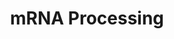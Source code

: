 ---
annotations:
- type: Pathway Ontology
  value: transcription pathway
- type: Pathway Ontology
  value: spliceosome pathway
authors:
- MaintBot
- Khanspers
- Ddigles
- Mkutmon
description: 'This process describes the conversion of precursor messenger RNA into
  mature messenger RNA (mRNA).  The pre-mRNA molecule undergoes three main modifications.
  These modifications are 5'' capping, 3'' polyadenylation, and RNA splicing, which
  occur in the cell nucleus before the RNA is translated.  5'' Capping: Capping of
  the pre-mRNA involves the addition of 7-methylguanosine (m7G) to the 5'' end. The
  cap protects the 5'' end of the primary RNA transcript from attack by ribonucleases
  that have specificity to the 3''5'' phosphodiester bonds.  3'' Processing: The pre-mRNA
  processing at the 3'' end of the RNA molecule involves cleavage of its 3'' end and
  then the addition of about 200 adenine residues to form a poly(A) tail. As the poly(A)
  tails is synthesised, it binds multiple copies of poly(A) binding protein, which
  protects the 3''end from ribonuclease digestion.  Splicing: RNA splicing is the
  process by which introns, regions of RNA that do not code for protein, are removed
  from the pre-mRNA and the remaining exons connected to re-form a single continuous
  molecule.   Description adapted from Wikipedia: http://en.wikipedia.org/wiki/Post-transcriptional_modification  Pathway
  adapted from http://www.reactome.org.'
last-edited: 2018-01-19
organisms:
- Bos taurus
redirect_from:
- /index.php/Pathway:WP1023
- /instance/WP1023
schema-jsonld:
- '@context': https://schema.org/
  '@id': https://wikipathways.github.io/pathways/WP1023.html
  '@type': Dataset
  creator:
    '@type': Organization
    name: WikiPathways
  description: 'This process describes the conversion of precursor messenger RNA into
    mature messenger RNA (mRNA).  The pre-mRNA molecule undergoes three main modifications.
    These modifications are 5'' capping, 3'' polyadenylation, and RNA splicing, which
    occur in the cell nucleus before the RNA is translated.  5'' Capping: Capping
    of the pre-mRNA involves the addition of 7-methylguanosine (m7G) to the 5'' end.
    The cap protects the 5'' end of the primary RNA transcript from attack by ribonucleases
    that have specificity to the 3''5'' phosphodiester bonds.  3'' Processing: The
    pre-mRNA processing at the 3'' end of the RNA molecule involves cleavage of its
    3'' end and then the addition of about 200 adenine residues to form a poly(A)
    tail. As the poly(A) tails is synthesised, it binds multiple copies of poly(A)
    binding protein, which protects the 3''end from ribonuclease digestion.  Splicing:
    RNA splicing is the process by which introns, regions of RNA that do not code
    for protein, are removed from the pre-mRNA and the remaining exons connected to
    re-form a single continuous molecule.   Description adapted from Wikipedia: http://en.wikipedia.org/wiki/Post-transcriptional_modification  Pathway
    adapted from http://www.reactome.org.'
  keywords:
  - LSM2
  - CELF2
  - HNRNPU
  - SRPK1
  - NONO
  - U1 snRNA
  - FUS
  - RBMX
  - XRN2
  - SRSF7
  - PRPF4B
  - SMC1A
  - DDX20
  - TXNL4A
  - RNPS1
  - SNRNP40
  - SNRPD2
  - HNRPK
  - PRPF4
  - PABPN1
  - SRP54
  - CELF1
  - SRRM1
  - CD2BP2
  - SFRS5
  - 'We are studying a family of kinases which we believe provide an interface between
    intracellular signaling networks and the post-transcriptional mechanism of mRNA
    splicing. We are performing a structure:function analysis of the three Clk family
    members to identify domains in the three proteins which are involved in regulating
    splicing. Using homologous recombination we are generating null strains of mice
    which are lacking one, two or all three Clk genes. The Clk kinases all possess
    dual specificity kinase activity and yeast expression systems are being used to
    produce large amounts of the kinase to perform a detailed analysis of the sites
    of serine, threonine and tyrosine autophosphorylation within the kinase.</br>Homology
    Mapping from Homo sapiens to Bos taurus: Original ID = L:1195'
  - CPSF1
  - PRPF3
  - HNRNPAB
  - TMED10
  - NUDT21
  - PCBP2
  - SUPT5H
  - SNRPD1
  - SNRPG
  - SNRPB
  - PAPOLA
  - Career Scientist, Ottawa Regional Cancer Centre
  - POLR2A
  - U2AF2
  - SFSWAP
  - University of Ottawa
  - DHX15
  - CLASRP
  - SRSF3
  - CLK3
  - NCBP2
  - CLP1
  - CSTF3
  - SNRPF
  - HNRPC
  - YBX1
  - 'Email:           John.Bell@orcc.on.ca'
  - RBM17
  - CDC40
  - SF3B4
  - EFTUD2
  - CLK2
  - HNRPD
  - HNRNPA2B1
  - U2
  - SPOP
  - HNRNPH1
  - TRA2B
  - DHX38
  - CSTF1
  - SRSF2
  - SNU13
  - SF3B1
  - CSTF2T
  - METTL3
  - SFRS12
  - SRSF6
  - CSTF2
  - SNRPE
  - SNRPA1
  - CLK1
  - LSM7
  - ATP
  - PPM1G
  - HNRPM
  - DNAJC8
  - PRPF8
  - HNRNPL
  - SNRPD3
  - FUSIP1
  - SFPQ
  - NCBP1
  - PHF5A
  - PRPF6
  - Associate Scientist, The Ottawa Hospital Research Institute
  - Professor, Depts. of Medicine and Biochemistry, Microbiology &amp;amp; Immunology
  - Rnu6
  - CELF4
  - SF3B5
  - SNRPN
  - RBM5
  - SF3A3
  - U5 snRNA
  - HNRNPA1
  - PRMT2
  - U4 snRNA
  - SRSF1
  - SNRPA
  - SNRPB2
  - PTBP2
  - RNGTT
  - HRMT1L2
  - SUGP2
  - CPSF4
  - CPSF3
  - 'Telephone:    613-737-7700 ext 6893'
  - SNRNP70
  - HNRPA3P1
  - DHX8
  - The control of pre-mRNA splicing by the Clk kinase family
  - DDX1
  - DHX9
  - SF3A2
  - RNMT
  - SFRS9
  - HNRNPR
  - HNRPH2
  - RBM39
  - PRPF18
  - SUGP1
  - U2AF1
  - SF3A1
  - CPSF2
  - GMP
  - SRSF4
  - NXF1
  - DICER1
  - SF3B3
  - DHX16
  - PTBP1
  - CLK4
  - PSKH1
  - SRPK2
  - 'Fax:              613-247-3524'
  - PRPF40A
  - SF3B2
  license: CC0
  name: mRNA Processing
seo: CreativeWork
title: mRNA Processing
wpid: WP1023
---
